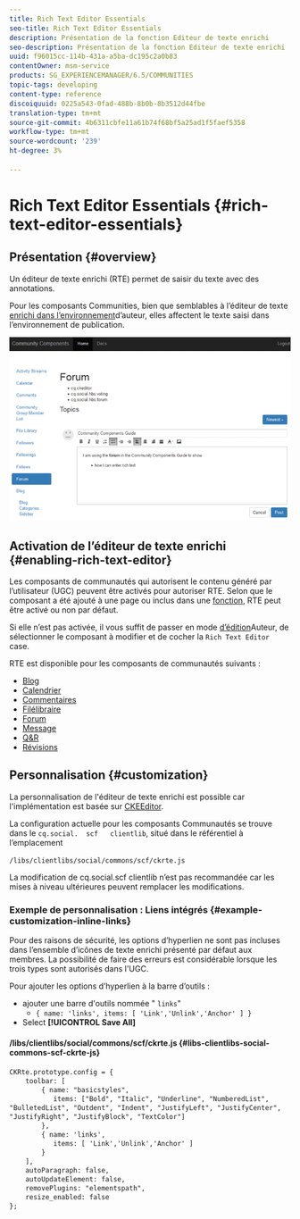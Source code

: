 ```yaml
---
title: Rich Text Editor Essentials
seo-title: Rich Text Editor Essentials
description: Présentation de la fonction Editeur de texte enrichi
seo-description: Présentation de la fonction Editeur de texte enrichi
uuid: f96015cc-114b-431a-a5ba-dc195c2a0b83
contentOwner: msm-service
products: SG_EXPERIENCEMANAGER/6.5/COMMUNITIES
topic-tags: developing
content-type: reference
discoiquuid: 0225a543-0fad-488b-8b0b-8b3512d44fbe
translation-type: tm+mt
source-git-commit: 4b6311cbfe11a61b74f68bf5a25ad1f5faef5358
workflow-type: tm+mt
source-wordcount: '239'
ht-degree: 3%

---
```



# Rich Text Editor Essentials {#rich-text-editor-essentials}

## Présentation {#overview}

Un éditeur de texte enrichi (RTE) permet de saisir du texte avec des annotations.

Pour les composants Communities, bien que semblables à l’éditeur de texte [enrichi dans l’environnement](../../help/sites-authoring/rich-text-editor.md)d’auteur, elles affectent le texte saisi dans l’environnement de publication.

![éditeur de texte enrichi](assets/rich-text-editor.png)

## Activation de l’éditeur de texte enrichi {#enabling-rich-text-editor}

Les composants de communautés qui autorisent le contenu généré par l’utilisateur (UGC) peuvent être activés pour autoriser RTE. Selon que le composant a été ajouté à une page ou inclus dans une [fonction](functions.md), RTE peut être activé ou non par défaut.

Si elle n’est pas activée, il vous suffit de passer en mode [d’édition](sites-console.md#authoring-site-content)Auteur, de sélectionner le composant à modifier et de cocher la `Rich Text Editor` case.

RTE est disponible pour les composants de communautés suivants :

* [Blog](blog-feature.md)
* [Calendrier](calendar.md)
* [Commentaires](comments.md)
* [Filélibraire](file-library.md)
* [Forum](forum.md)
* [Message](configure-messaging.md)
* [Q&amp;R](working-with-qna.md)
* [Révisions](reviews.md)

## Personnalisation {#customization}

La personnalisation de l&#39;éditeur de texte enrichi est possible car l&#39;implémentation est basée sur [CKEEditor](https://www.ckeditor.com/).

La configuration actuelle pour les composants Communautés se trouve dans le `cq.social.  scf   clientlib`, situé dans le référentiel à l’emplacement

`/libs/clientlibs/social/commons/scf/ckrte.js`

La modification de cq.social.scf clientlib n’est pas recommandée car les mises à niveau ultérieures peuvent remplacer les modifications.

### Exemple de personnalisation : Liens intégrés {#example-customization-inline-links}

Pour des raisons de sécurité, les options d’hyperlien ne sont pas incluses dans l’ensemble d’icônes de texte enrichi présenté par défaut aux membres. La possibilité de faire des erreurs est considérable lorsque les trois types sont autorisés dans l&#39;UGC.

Pour ajouter les options d’hyperlien à la barre d’outils :

* ajouter une barre d&#39;outils nommée &quot; `links`&quot;
   * `{ name: 'links', items: [ 'Link','Unlink','Anchor' ] }`
* Select **[!UICONTROL Save All]**

#### /libs/clientlibs/social/commons/scf/ckrte.js {#libs-clientlibs-social-commons-scf-ckrte-js}

```
CKRte.prototype.config = {
    toolbar: [
        { name: "basicstyles",
           items: ["Bold", "Italic", "Underline", "NumberedList", "BulletedList", "Outdent", "Indent", "JustifyLeft", "JustifyCenter", "JustifyRight", "JustifyBlock", "TextColor"]
        },
        { name: 'links',
           items: [ 'Link','Unlink','Anchor' ]
        }
    ],
    autoParagraph: false,
    autoUpdateElement: false,
    removePlugins: "elementspath",
    resize_enabled: false
};
```

